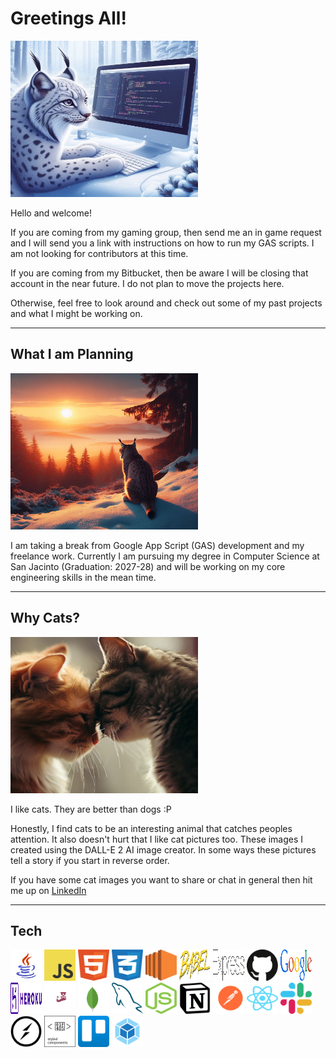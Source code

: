 
# Greetings All!
<img src="./images/lynx_pc.jpg" width="300px" height="250px" z-index="-2" position="absolute"/>
<p>Hello and welcome!</p>

<p>If you are coming from my gaming group, then send me an in game request and I will send you a link with instructions on how to run my GAS scripts. I am not looking for contributors at this time.</p>

<p>If you are coming from my Bitbucket, then be aware I will be closing that account in the near future. I do not plan to move the projects here.</p>

<p>Otherwise, feel free to look around and check out some of my past projects and what I might be working on.</p>
<hr>

## What I am Planning
<img src="./images/lynx_sunset.jpg" width="300px" height="250px" z-index="-2" position="absolute"/>
<p>I am taking a break from Google App Script (GAS) development and my freelance work. Currently I am pursuing my degree in Computer Science at San Jacinto (Graduation: 2027-28) and will be working on my core engineering skills in the mean time.</p>
<hr>

## Why Cats?
<img src="./images/cat_boop.jpg" width="300px" height="250px" z-index="-2" position="absolute"/>
<p>I like cats. They are better than dogs :P</p>
<p>Honestly, I find cats to be an interesting animal that catches peoples attention. It also doesn't hurt that I like cat pictures too. These images I created using the DALL-E 2 AI image creator. In some ways these pictures tell a story if you start in reverse order.</p>
<p>If you have some cat images you want to share or chat in general then hit me up on <a href="https://www.linkedin.com/in/javier-tamez/" target="_blank">LinkedIn</a></p>
<hr>

## Tech
<!-- ![Alt text](./svgs/logo-javascript.svg) -->
<div display="flex" flex-direction="row" flex-wrap="wrap">
  <img src="./svgs/java.svg" height="50px" width="50px"/>
  <img src="./svgs/logo-javascript.svg" height="50px" width="50px"/>
  <img src="./svgs/html-1.svg" height="50px" width="50px"/>
  <img src="./svgs/css-3.svg" height="50px" width="50px"/>
  <img src="./svgs/aws-ec2.svg" height="50px" width="50px"/>
  <img src="./svgs/babel-10.svg" height="50px" width="50px"/>
  <img src="./svgs/express-109.svg" height="50px" width="50px"/>
  <img src="./svgs/github-icon-1.svg" height="50px" width="50px"/>
  <img src="./svgs/google-1-1.svg" height="50px" width="50px"/>
  <img src="./svgs/heroku-1.svg" height="50px" width="50px"/>
  <img src="./svgs/jest-2.svg" height="50px" width="50px"/>
  <img src="./svgs/mongodb-icon-1.svg" height="50px" width="50px"/>
  <img src="./svgs/mysql-6.svg" height="50px" width="50px"/>
  <img src="./svgs/nodejs-icon.svg" height="50px" width="50px"/>
  <img src="./svgs/notion-logo-1.svg" height="50px" width="50px"/>
  <img src="./svgs/postman.svg" height="50px" width="50px"/>
  <img src="./svgs/react-2.svg" height="50px" width="50px"/>
  <img src="./svgs/slack-new-logo.svg" height="50px" width="50px"/>
  <img src="./svgs/socket-io.svg" height="50px" width="50px"/>
  <img src="./svgs/styled-components-1.svg" height="50px" width="50px"/>
  <img src="./svgs/trello.svg" height="50px" width="50px"/>
  <img src="./svgs/webpack-icon.svg" height="50px" width="50px"/>
</div>


<!--
**ProwlingLynx/ProwlingLynx** is a ✨ _special_ ✨ repository because its `README.md` (this file) appears on your GitHub profile.

Here are some ideas to get you started:

- 🔭 I’m currently working on ...
- 🌱 I’m currently learning ...
- 👯 I’m looking to collaborate on ...
- 🤔 I’m looking for help with ...
- 💬 Ask me about ...
- 📫 How to reach me: ...
- 😄 Pronouns: ...
- ⚡ Fun fact: ...
-->
